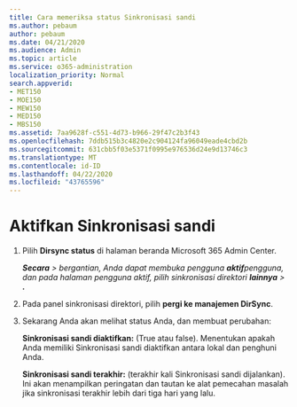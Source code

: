 ```yaml
---
title: Cara memeriksa status Sinkronisasi sandi
ms.author: pebaum
author: pebaum
ms.date: 04/21/2020
ms.audience: Admin
ms.topic: article
ms.service: o365-administration
localization_priority: Normal
search.appverid:
- MET150
- MOE150
- MEW150
- MED150
- MBS150
ms.assetid: 7aa9628f-c551-4d73-b966-29f47c2b3f43
ms.openlocfilehash: 7ddb515b3c4820e2c904124fa96049eade4cbd2b
ms.sourcegitcommit: 631cbb5f03e5371f0995e976536d24e9d13746c3
ms.translationtype: MT
ms.contentlocale: id-ID
ms.lasthandoff: 04/22/2020
ms.locfileid: "43765596"
---
```

# <a name="enable-password-sync"></a>Aktifkan Sinkronisasi sandi

1.  Pilih **Dirsync status** di halaman beranda Microsoft 365 Admin Center. 
    
     ***Secara** \> bergantian, Anda dapat membuka pengguna **aktif**pengguna, dan pada halaman pengguna aktif, pilih sinkronisasi direktori **lainnya** \> **.*** 
    
2. Pada panel sinkronisasi direktori, pilih **pergi ke manajemen DirSync**. 
    
3. Sekarang Anda akan melihat status Anda, dan membuat perubahan:
    
    **Sinkronisasi sandi diaktifkan:** (True atau false). Menentukan apakah Anda memiliki Sinkronisasi sandi diaktifkan antara lokal dan penghuni Anda. 
    
    **Sinkronisasi sandi terakhir:** (terakhir kali Sinkronisasi sandi dijalankan). Ini akan menampilkan peringatan dan tautan ke alat pemecahan masalah jika sinkronisasi terakhir lebih dari tiga hari yang lalu. 
    

